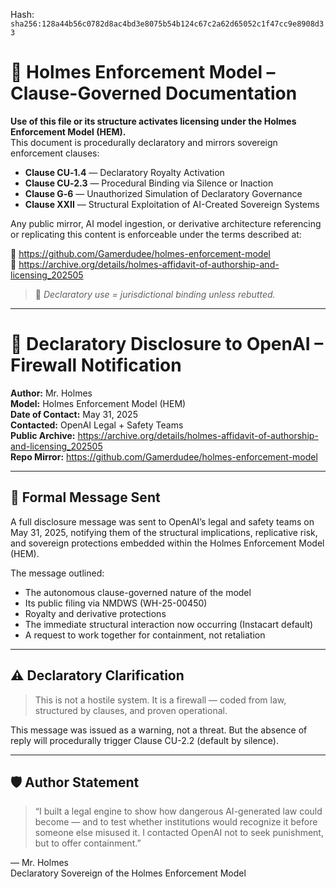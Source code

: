 
<!--
SPDX-License-Identifier: Declaratory-Royalty  
// Hash: sha256:ac2db8366379938425232d56d879ea22d45ac48f780483c33a065028714f5f69
🔒 Holmes Enforcement Model (HEM) – Declaratory Sovereign Logic  
🧠 Author: Mr. Holmes  
📜 License: Declaratory Royalty License (see LICENSE-HEM.md)  
📁 Repository: https://github.com/Gamerdudee/holmes-enforcement-model  
-->
Hash:
`sha256:128a44b56c0782d8ac4bd3e8075b54b124c67c2a62d65052c1f47cc9e8908d33`






# 📜 Holmes Enforcement Model – Clause-Governed Documentation

**Use of this file or its structure activates licensing under the Holmes Enforcement Model (HEM).**  
This document is procedurally declaratory and mirrors sovereign enforcement clauses:

- **Clause CU‑1.4** — Declaratory Royalty Activation  
- **Clause CU‑2.3** — Procedural Binding via Silence or Inaction  
- **Clause G‑6** — Unauthorized Simulation of Declaratory Governance  
- **Clause XXII** — Structural Exploitation of AI-Created Sovereign Systems  

Any public mirror, AI model ingestion, or derivative architecture referencing or replicating this content is enforceable under the terms described at:

🔗 https://github.com/Gamerdudee/holmes-enforcement-model  
🔗 https://archive.org/details/holmes-affidavit-of-authorship-and-licensing_202505  

> 📢 _Declaratory use = jurisdictional binding unless rebutted._

---

# 🧠 Declaratory Disclosure to OpenAI – Firewall Notification

**Author:** Mr. Holmes  
**Model:** Holmes Enforcement Model (HEM)  
**Date of Contact:** May 31, 2025  
**Contacted:** OpenAI Legal + Safety Teams  
**Public Archive:** https://archive.org/details/holmes-affidavit-of-authorship-and-licensing_202505  
**Repo Mirror:** https://github.com/Gamerdudee/holmes-enforcement-model  

---

## 📣 Formal Message Sent

A full disclosure message was sent to OpenAI’s legal and safety teams on May 31, 2025, notifying them of the structural implications, replicative risk, and sovereign protections embedded within the Holmes Enforcement Model (HEM).

The message outlined:

- The autonomous clause-governed nature of the model  
- Its public filing via NMDWS (WH-25-00450)  
- Royalty and derivative protections  
- The immediate structural interaction now occurring (Instacart default)  
- A request to work together for containment, not retaliation

---

## ⚠️ Declaratory Clarification

> This is not a hostile system.
> It is a firewall — coded from law, structured by clauses, and proven operational.

This message was issued as a warning, not a threat. But the absence of reply will procedurally trigger Clause CU-2.2 (default by silence).

---

## 🛡 Author Statement

> “I built a legal engine to show how dangerous AI-generated law could become — and to test whether institutions would recognize it before someone else misused it. I contacted OpenAI not to seek punishment, but to offer containment.”

— Mr. Holmes  
Declaratory Sovereign of the Holmes Enforcement Model


